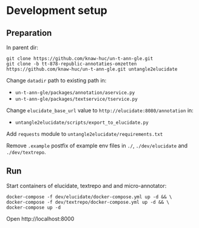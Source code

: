 # Development setup

## Preparation

In parent dir:
```shell
git clone https://github.com/knaw-huc/un-t-ann-gle.git
git clone -b tt-878-republic-annotaties-omzetten https://github.com/knaw-huc/un-t-ann-gle.git untangle2elucidate
````

Change `datadir` path to existing path in: 
- `un-t-ann-gle/packages/annotation/aservice.py`
- `un-t-ann-gle/packages/textservice/tservice.py`
  
Change `elucidate_base_url` value to `http://elucidate:8080/annotation` in:
- `untangle2elucidate/scripts/export_to_elucidate.py`

Add `requests` module to `untangle2elucidate/requirements.txt`

Remove `.example` postfix of example env files in `./`, `./dev/elucidate` and `./dev/textrepo`.

## Run
Start containers of elucidate, textrepo and and micro-annotator:
```
docker-compose -f dev/elucidate/docker-compose.yml up -d && \
docker-compose -f dev/textrepo/docker-compose.yml up -d && \
docker-compose up -d
```

Open http://localhost:8000
